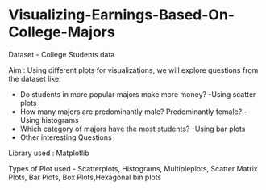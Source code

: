 # Visualizing-Earnings-Based-On-College-Majors

Dataset - College Students data

Aim : Using different plots for visualizations, we will explore questions from the dataset like:

* Do students in more popular majors make more money? -Using scatter plots
* How many majors are predominantly male? Predominantly female? -Using histograms
* Which category of majors have the most students? -Using bar plots
* Other interesting Questions


Library used : Matplotlib 

Types of Plot used -  Scatterplots, Histograms, Multipleplots, Scatter Matrix Plots, Bar Plots, Box Plots,Hexagonal bin plots
